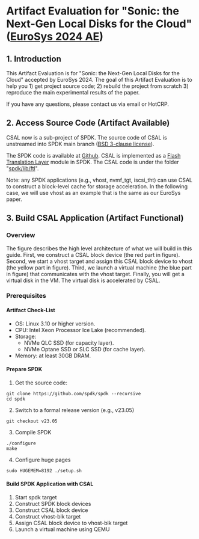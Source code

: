 # Artifact Evaluation for "Sonic: the Next-Gen Local Disks for the Cloud" ([EuroSys 2024 AE](https://sysartifacts.github.io/eurosys2024/))

## 1. Introduction
This Artifact Evaluation is for "Sonic: the Next-Gen Local Disks for the Cloud" accepted by EuroSys 2024. The goal of this Artifact Evaluation is to help you 1) get project source code; 2) rebuild the project from scratch 3) reproduce the main experimental results of the paper. 
	
If you have any questions, please contact us via email or HotCRP.

## 2. Access Source Code (Artifact Available)
CSAL now is a sub-project of SPDK. The source code of CSAL is unstreamed into SPDK main branch ([BSD 3-clause license](https://opensource.org/license/bsd-3-clause/)).

The SPDK code is available at [Github](https://github.com/spdk/spdk). CSAL is implemented as a [Flash Translation Layer](https://spdk.io/doc/ftl.html) module in SPDK. The CSAL code is under the folder "[spdk/lib/ftl](https://github.com/spdk/spdk/tree/master/lib/ftl)".

Note: any SPDK applications (e.g., vhost, nvmf_tgt, iscsi_tht) can use CSAL to construct a block-level cache for storage acceleration. In the following case, we will use vhost as an example that is the same as our EuroSys paper.

## 3. Build CSAL Application (Artifact Functional)
### Overview
The figure describes the high level architecture of what we will build in this guide. First, we construct a CSAL block device (the red part in figure). Second, we start a vhost target and assign this CSAL block device to vhost (the yellow part in figure). Third, we launch a virtual machine (the blue part in figure) that communicates with the vhost target. Finally, you will get a virtual disk in the VM. The virtual disk is accelerated by CSAL.

### Prerequisites

#### Artifact Check-List
- OS: Linux 3.10 or higher version.
- CPU: Intel Xeon Processor Ice Lake (recommended).
- Storage:
  - NVMe QLC SSD (for capacity layer).
  - NVMe Optane SSD or SLC SSD (for cache layer).
- Memory: at least 30GB DRAM.
  
#### Prepare SPDK
1. Get the source code:

```
git clone https://github.com/spdk/spdk --recursive
cd spdk  
```

2. Switch to a formal release version (e.g., v23.05)
```
git checkout v23.05
```

3. Compile SPDK
```
./configure
make
```

4. Configure huge pages
```
sudo HUGEMEM=8192 ./setup.sh
```

#### Build SPDK Application with CSAL
1. Start spdk target  
2. Construct SPDK block devices  
3. Construct CSAL block device  
4. Construct vhost-blk target  
5. Assign CSAL block device to vhost-blk target  
6. Launch a virtual machine using QEMU


